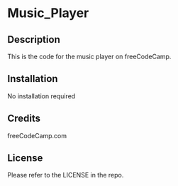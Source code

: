 # Music_Player

## Description

This is the code for the music player on freeCodeCamp.

## Installation

No installation required

## Credits

freeCodeCamp.com

## License

Please refer to the LICENSE in the repo.
